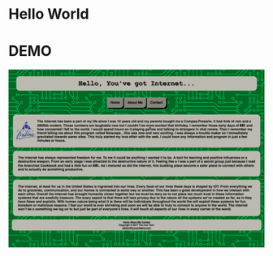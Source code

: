 # Hello World

# DEMO

![](https://raw.githubusercontent.com/brunz36/hello-world/master/docs/%20hello_world.gif)
